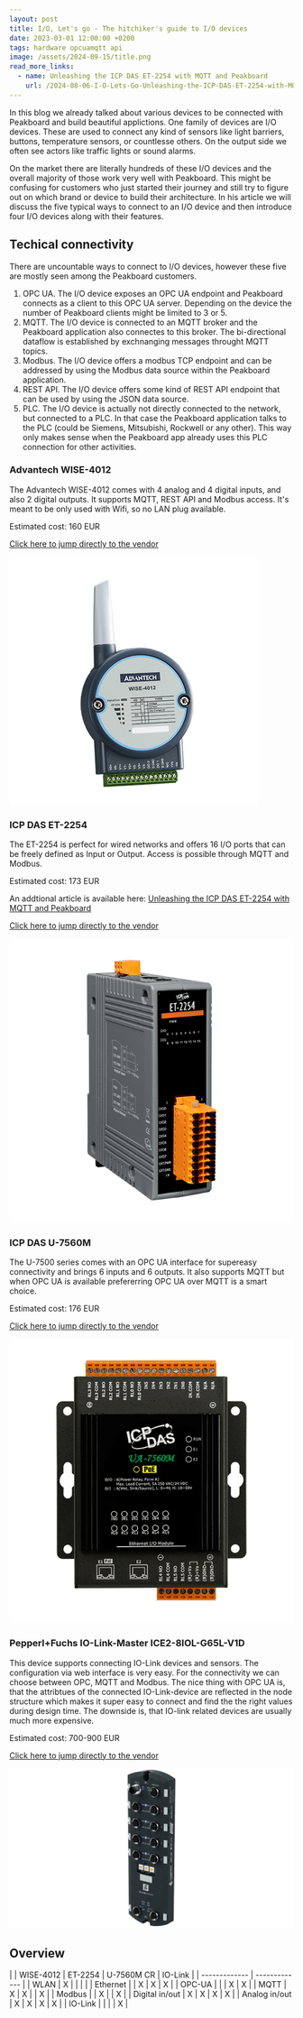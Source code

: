 ```yaml
---
layout: post
title: I/O, Let's go - The hitchiker's guide to I/O devices 
date: 2023-03-01 12:00:00 +0200
tags: hardware opcuamqtt api
image: /assets/2024-09-15/title.png
read_more_links:
  - name: Unleashing the ICP DAS ET-2254 with MQTT and Peakboard
    url: /2024-08-06-I-O-Lets-Go-Unleashing-the-ICP-DAS-ET-2254-with-MQTT-and-Peakboard.html
---
```

In this blog we already talked about various devices to be connected with Peakboard and build beautiful applictions. One family of devices are I/O devices. These are used to connect any kind of sensors like light barriers, buttons, temperature sensors, or countlesse others. On the output side we often see actors like traffic lights or sound alarms.

On the market there are literally hundreds of these I/O devices and the overall majority of those work very well with Peakboard. This might be confusing for customers who just started their journey and still try to figure out on which brand or device to build their architecture. In his article we will discuss the five typical ways to connect to an I/O device and then introduce four I/O devices along with their features.

## Techical connectivity

There are uncountable ways to connect to I/O devices, however these five are mostly seen among the Peakboard customers.

1. OPC UA. The I/O device exposes an OPC UA endpoint and Peakboard connects as a client to this OPC UA server. Depending on the device the number of Peakboard clients might be limited to 3 or 5.
2. MQTT. The I/O device is connected to an MQTT broker and the Peakboard application also connectes to this broker. The bi-directional dataflow is established by exchnanging messages throught MQTT topics.
3. Modbus. The I/O device offers a modbus TCP endpoint and can be addressed by using the Modbus data source within the Peakboard application.
4. REST API. The I/O device offers some kind of REST API endpoint that can be used by using the JSON data source.
5. PLC. The I/O device is actually not directly connected to the network, but connected to a PLC. In that case the Peakboard application talks to the PLC (could be Siemens, Mitsubishi, Rockwell or any other). This way only makes sense when the Peakboard app already uses this PLC connection for other activities.

### Advantech WISE-4012

The Advantech WISE-4012 comes with 4 analog and 4 digital inputs, and also 2 digital outputs. It supports MQTT, REST API and Modbus access. It's meant to be only used with Wifi, so no LAN plug available.

Estimated cost: 160 EUR

[Click here to jump directly to the vendor](https://buy.advantech.eu/SRP-IoT-Gateways/IoT-Gateways-Devices-IoT-Wireless-I-O/model-WISE-4012-AE.htm?gad_source=1&gclid=Cj0KCQjw6uWyBhD1ARIsAIMcADqrDuho0MeX74GCqbDntv0ghvNkM322MBmhCc3lf9Dh2iv-wFQGe7AaAl6ZEALw_wcB)

![image](/assets/2024-09-15/010.png)

### ICP DAS ET-2254

The ET-2254 is perfect for wired networks and offers 16 I/O ports that can be freely defined as Input or Output. Access is possible through MQTT and Modbus.

Estimated cost: 173 EUR

An addtional article is available here: [Unleashing the ICP DAS ET-2254 with MQTT and Peakboard](/2024-08-06-I-O-Lets-Go-Unleashing-the-ICP-DAS-ET-2254-with-MQTT-and-Peakboard.html)

[Click here to jump directly to the vendor](https://www.icpdas.com/en/product/ET-2254)

![image](/assets/2024-09-15/020.png)

### ICP DAS U-7560M

The U-7500 series comes with an OPC UA interface for supereasy connectivity and brings 6 inputs and 6 outputs. It also supports MQTT but when OPC UA is available prefererring OPC UA over MQTT is a smart choice.

Estimated cost: 176 EUR

[Click here to jump directly to the vendor](https://icpdas-europe.com/Remote-I-O-Module/MQTT/U-7560M-CR)

![image](/assets/2024-09-15/030.png)

### Pepperl+Fuchs IO-Link-Master ICE2-8IOL-G65L-V1D

This device supports connecting IO-Link devices and sensors. The configuration via web interface is very easy.
For the connectivity we can choose between OPC, MQTT and Modbus. The nice thing with OPC UA is, that the attribtues of the connected IO-Link-device are reflected in the node structure which makes it super easy to connect and find the the right values during design time. The downside is, that IO-link related devices are usually much more expensive.

Estimated cost: 700-900 EUR

[Click here to jump directly to the vendor](https://www.pepperl-fuchs.com/germany/de/classid_4996.htm?view=productdetails&prodid=96749
)

![image](/assets/2024-09-15/040.jpg)

## Overview


|  | WISE-4012​ | ET-2254​​ | U-7560M CR​​ | IO-Link​​ |
| ------------- | ------------- |
| WLAN​  | X |  |  |  |
| Ethernet​  |  | X | X | X |
| OPC-UA​  |  |  | X | X |
| MQTT​  | X | X |  | X |
| Modbus​  |  | X |  | X |
| Digital in/out​  | X | X | X | X |
| Analog in/out​  | X | X | X | X |
| IO-Link  |  |  |  | X |


